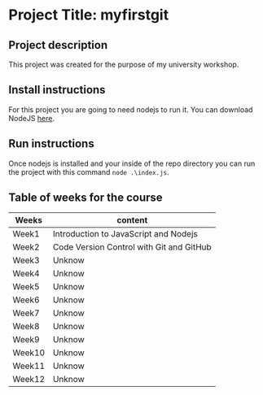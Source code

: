 # Project Title: myfirstgit

## Project description
This project was created for the purpose of my university workshop.

## Install instructions
For this project you are going to need nodejs to run it. You can download NodeJS [here](https://nodejs.org/en/).

## Run instructions
Once nodejs is installed and your inside of the repo directory you can run the project with this command `node .\index.js`.


## Table of weeks for the course

Weeks | content
-------|-------
Week1 | Introduction to JavaScript and Nodejs
Week2 | Code Version Control with Git and GitHub 
Week3 | Unknow
Week4 | Unknow
Week5 | Unknow
Week6 | Unknow
Week7 | Unknow
Week8 | Unknow
Week9 | Unknow
Week10 | Unknow
Week11 | Unknow
Week12 | Unknow
